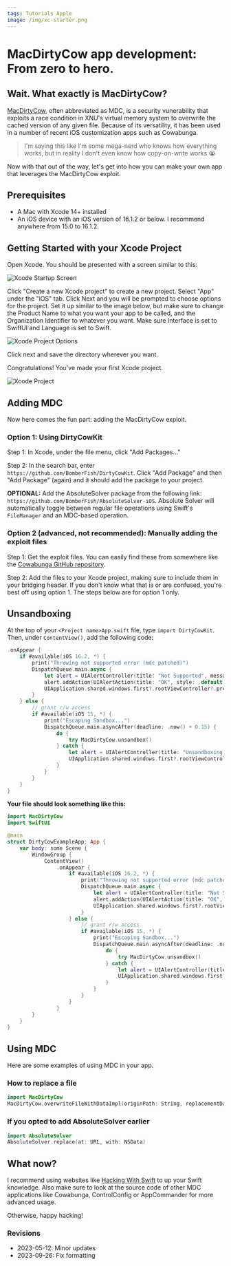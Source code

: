 ```yaml
---
tags: Tutorials Apple
image: /img/xc-starter.png
---
```


# MacDirtyCow app development: From zero to hero.

## Wait. What exactly is MacDirtyCow?
[MacDirtyCow](https://nvd.nist.gov/vuln/detail/CVE-2022-46689), often abbreviated as MDC, is a security vunerability that exploits a race condition in XNU's virtual memory system to overwrite the cached version of any given file. Because of its versatility, it has been used in a number of recent iOS customization apps such as Cowabunga.

> I'm saying this like I'm some mega-nerd who knows how everything works, but in reality I don't even know how copy-on-write works 😭

Now with that out of the way, let's get into how you can make your own app that leverages the MacDirtyCow exploit.

## Prerequisites

- A Mac with Xcode 14+ installed
- An iOS device with an iOS version of 16.1.2 or below. I recommend anywhere from 15.0 to 16.1.2.

## Getting Started with your Xcode Project

Open Xcode. You should be presented with a screen similar to this:

![Xcode Startup Screen](/img/xcode-home.png)

Click "Create a new Xcode project" to create a new project. Select "App" under the "iOS" tab. Click Next and you will be prompted to choose options for the project. Set it up similar to the image below, but make sure to change the Product Name to what you want your app to be called, and the Organization Identifier to whatever you want. Make sure Interface is set to SwiftUI and Language is set to Swift.

![Xcode Project Options](/img/xc-proj-opts.png)

Click next and save the directory wherever you want.

Congratulations! You've made your first Xcode project.

![Xcode Project](/img/xc-starter.png)

## Adding MDC

Now here comes the fun part: adding the MacDirtyCow exploit.

### Option 1: Using DirtyCowKit

Step 1: In Xcode, under the file menu, click "Add Packages..."

Step 2: In the search bar, enter `https://github.com/BomberFish/DirtyCowKit`. Click "Add Package" and then "Add Package" (again) and it should add the package to your project.


**OPTIONAL:** Add the AbsoluteSolver package from the following link: `https://github.com/BomberFish/AbsoluteSolver-iOS`. Absolute Solver will automatically toggle between regular file operations using Swift's `FileManager` and an MDC-based operation.

### Option 2 (advanced, not recommended): Manually adding the exploit files

Step 1: Get the exploit files. You can easily find these from somewhere like the [Cowabunga GitHub repository](https://github.com/leminlimez/Cowabunga/tree/main/MacDirtyCowSwift/Exploit).

Step 2: Add the files to your Xcode project, making sure to include them in your bridging header. If you don't know what that is or are confused, you're best off using option 1. The steps below are for option 1 only.


## Unsandboxing

At the top of your `<Project name>App.swift` file, type `import DirtyCowKit`. Then, under `ContentView()`, add the following code:

```swift
.onAppear {
    if #available(iOS 16.2, *) {
        print("Throwing not supported error (mdc patched)")
        DispatchQueue.main.async {
            let alert = UIAlertController(title: "Not Supported", message: "This version of iOS is not supported.", preferredStyle: .alert)
            alert.addAction(UIAlertAction(title: "OK", style: .default, handler: nil))
            UIApplication.shared.windows.first?.rootViewController?.present(alert, animated: true, completion: nil)
        }
    } else {
        // grant r/w access
        if #available(iOS 15, *) {
            print("Escaping Sandbox...")
            DispatchQueue.main.asyncAfter(deadline: .now() + 0.15) {
                do {
                    try MacDirtyCow.unsandbox()
                } catch {
                    let alert = UIAlertController(title: "Unsandboxing Error", message: "\(error.localizedDescription)\nPlease close the app and retry. If the problem persists, reboot your device.", preferredStyle: .alert)
                    UIApplication.shared.windows.first?.rootViewController?.present(alert, animated: true, completion: nil)
                }
            }
        }
    }
} 
```

**Your file should look something like this:**

```swift
import MacDirtyCow
import SwiftUI

@main
struct DirtyCowExampleApp: App {
    var body: some Scene {
        WindowGroup {
            ContentView()
                .onAppear {
                    if #available(iOS 16.2, *) {
                        print("Throwing not supported error (mdc patched)")
                        DispatchQueue.main.async {
                            let alert = UIAlertController(title: "Not Supported", message: "This version of iOS is not supported.", preferredStyle: .alert)
                            alert.addAction(UIAlertAction(title: "OK", style: .default, handler: nil))
                            UIApplication.shared.windows.first?.rootViewController?.present(alert, animated: true, completion: nil)
                        }
                    } else {
                        // grant r/w access
                        if #available(iOS 15, *) {
                            print("Escaping Sandbox...")
                            DispatchQueue.main.asyncAfter(deadline: .now() + 0.15) {
                                do {
                                    try MacDirtyCow.unsandbox()
                                } catch {
                                    let alert = UIAlertController(title: "Unsandboxing Error", message: "\(error.localizedDescription)\nPlease close the app and retry. If the problem persists, reboot your device.", preferredStyle: .alert)
                                    UIApplication.shared.windows.first?.rootViewController?.present(alert, animated: true, completion: nil)
                                }
                            }
                        }
                    }
                }
        }
    }
}
```


## Using MDC

Here are some examples of using MDC in your app.

### How to replace a file

```swift
import MacDirtyCow
MacDirtyCow.overwriteFileWithDataImpl(originPath: String, replacementData: Data)
```

### If you opted to add AbsoluteSolver earlier

```swift
import AbsoluteSolver
AbsoluteSolver.replace(at: URL, with: NSData)
```

## What now?

I recommend using websites like [Hacking With Swift](https://www.hackingwithswift.com) to up your Swift knowledge. Also make sure to look at the source code of other MDC applications like Cowabunga, ControlConfig or AppCommander for more advanced usage.

Otherwise, happy hacking!

### Revisions

- 2023-05-12: Minor updates
- 2023-09-26: Fix formatting

